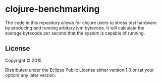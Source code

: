 # clojure-benchmarking

The code in this repository allows for clojure users to stress test hardware by producing and running arbitary jvm bytecode.  It will calculate the average bytecode per second that the system is capable of running.


## License

Copyright © 2015

Distributed under the Eclipse Public License either version 1.0 or (at
your option) any later version.
